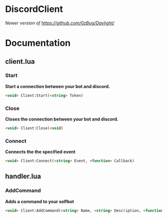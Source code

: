 # DiscordClient
*Newer version of https://github.com/0zBug/Daylight/*

# Documentation
## client.lua
### Start
**Start a connection between your bot and discord.**
```html
<void> Client:Start(<string> Token)
```
### Close
**Closes the connection between your bot and discord.**
``` html
<void> Client:Close(<void)
```
### Connect
**Connects the the specified event**
```html
<void> Client:Connect(<string> Event, <function> Callback)
```
## handler.lua
### AddCommand
**Adds a command to your selfbot**
```html
<void> Client:AddCommand(<string> Name, <string> Description, <function> Callback)
```
